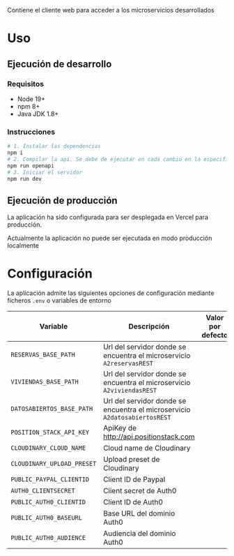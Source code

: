 Contiene el cliente web para acceder a los microservicios desarrollados

# Uso

## Ejecución de desarrollo

### Requisitos

- Node 19+
- npm 8+
- Java JDK 1.8+

### Instrucciones

```sh
# 1. Instalar las dependencias
npm i
# 2. Compilar la api. Se debe de ejecutar en cada cambio en la especificación
npm run openapi
# 3. Iniciar el servidor
npm run dev
```

## Ejecución de producción

La aplicación ha sido configurada para ser desplegada en Vercel para producción.

Actualmente la aplicación no puede ser ejecutada en modo producción localmente

<!--
TODO update URL

Se encuentra disponible en la url: <https://example.org>
-->

# Configuración

La aplicación admite las siguientes opciones de configuración mediante ficheros
`.env` o variables de entorno

| Variable                   | Descripción                                                                | Valor por defecto |
| -------------------------- | -------------------------------------------------------------------------- | ----------------- |
| `RESERVAS_BASE_PATH`       | Url del servidor donde se encuentra el microservicio `A2reservasREST`      |
| `VIVIENDAS_BASE_PATH`      | Url del servidor donde se encuentra el microservicio `A2viviendasREST`     |
| `DATOSABIERTOS_BASE_PATH`  | Url del servidor donde se encuentra el microservicio `A2datosabiertosREST` |
| `POSITION_STACK_API_KEY`   | ApiKey de http://api.positionstack.com                                     |
| `CLOUDINARY_CLOUD_NAME`    | Cloud name de Cloudinary                                                   |
| `CLOUDINARY_UPLOAD_PRESET` | Upload preset de Cloudinary                                                |
| `PUBLIC_PAYPAL_CLIENTID`   | Client ID de Paypal                                                        |
| `AUTH0_CLIENTSECRET`       | Client secret de Auth0                                                     |
| `PUBLIC_AUTH0_CLIENTID`    | Client ID de Auth0                                                         |
| `PUBLIC_AUTH0_BASEURL`     | Base URL del dominio Auth0                                                 |
| `PUBLIC_AUTH0_AUDIENCE`    | Audiencia del dominio Auth0                                                |
